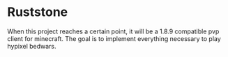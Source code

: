 # Ruststone

When this project reaches a certain point, it will be a 1.8.9 compatible pvp client for minecraft.
The goal is to implement everything necessary to play hypixel bedwars.

